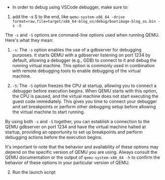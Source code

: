 - In order to debug using VSCode debugger, make sure to:
1) add the -s S to the end, like 
`qemu-system-x86_64 -drive format=raw,file=target/x86_64-blog_os/debug/bootimage-blog_os.bin -s -S` 

The `-s` and `-S` options are command-line options used when running QEMU. Here's what they mean:

1. `-s`: The `-s` option enables the use of a gdbserver for debugging purposes. It starts QEMU with a gdbserver listening on port 1234 by default, allowing a debugger (e.g., GDB) to connect to it and debug the running virtual machine. This option is commonly used in combination with remote debugging tools to enable debugging of the virtual machine.
    
2. `-S`: The `-S` option freezes the CPU at startup, allowing you to connect a debugger before execution begins. When QEMU starts with this option, the CPU is paused, and the virtual machine does not start executing the guest code immediately. This gives you time to connect your debugger and set breakpoints or perform other debugging setup before allowing the virtual machine to start running.
    

By using both `-s` and `-S` together, you can establish a connection to the QEMU gdbserver on port 1234 and have the virtual machine halted at startup, providing an opportunity to set up breakpoints and perform debugging actions before the execution begins.

It's important to note that the behavior and availability of these options may depend on the specific version of QEMU you are using. Always consult the QEMU documentation or the output of `qemu-system-x86_64 -h` to confirm the behavior of these options in your particular version of QEMU.

2) Run the launch script